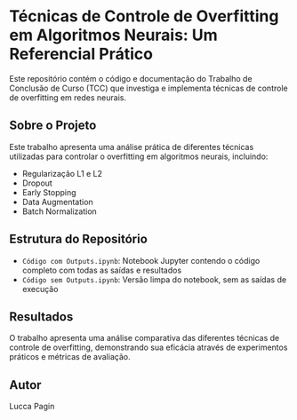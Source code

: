 # Técnicas de Controle de Overfitting em Algoritmos Neurais: Um Referencial Prático

Este repositório contém o código e documentação do Trabalho de Conclusão de Curso (TCC) que investiga e implementa técnicas de controle de overfitting em redes neurais.

## Sobre o Projeto

Este trabalho apresenta uma análise prática de diferentes técnicas utilizadas para controlar o overfitting em algoritmos neurais, incluindo:

- Regularização L1 e L2
- Dropout
- Early Stopping
- Data Augmentation
- Batch Normalization

## Estrutura do Repositório

- `Código com Outputs.ipynb`: Notebook Jupyter contendo o código completo com todas as saídas e resultados
- `Código sem Outputs.ipynb`: Versão limpa do notebook, sem as saídas de execução

 

## Resultados

O trabalho apresenta uma análise comparativa das diferentes técnicas de controle de overfitting, demonstrando sua eficácia através de experimentos práticos e métricas de avaliação.

## Autor

Lucca Pagin

